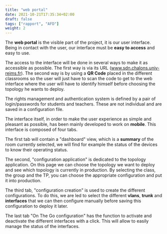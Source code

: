 ```yaml
---
title: "web portal"
date: 2021-10-21T17:35:34+02:00
draft: false
tags: ["rapport", "AFD"]
weight: 2
---
```


The **web portal** is the visible part of the project, it is our user interface.
Being in contact with the user, our interface must be **easy to access** and easy to use.

The access to the interface will be done in several ways to make it as accessible as possible. The first way is via its URL (www.sdn.chalons.univ-reims.fr).
The second way is by using a **QR Code** placed in the different classrooms so the user will just have to scan the code to get to the web interface where the user will have to identify himself before choosing the topology he wants to deploy.

The rights management and authentication system is defined by a pair of login/passwords for students and teachers. These are not individual and are saved in a configuration file.

The interface itself, in order to make the user experience as simple and pleasant as possible, has been mainly developed to work on **mobile**. This interface is composed of four tabs.

The first tab will contain a "dashboard" view, which is a **summary** of the room currently selected, we will find for example the status of the devices to know their operating status.

The second, "configuration application" is dedicated to the topology application. On this page we can choose the topology we want to deploy and see which topology is currently in production.
By selecting the class, the group and the TP, you can choose the appropriate configuration and put it into production.

The third tab, "configuration creation" is used to create the different configurations. To do this, we are led to select the different **vlans**, **trunk** and **interfaces** that we can then configure manually before saving this configuration to deploy it later.

The last tab "On The Go configuration" has the function to activate and deactivate the different interfaces with a click. This will allow to easily manage the status of the interfaces.